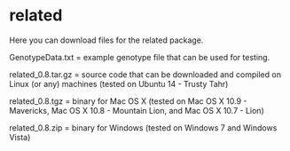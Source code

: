 related
=======

Here you can download files for the related package.

GenotypeData.txt = example genotype file that can be used for testing.

related_0.8.tar.gz = source code that can be downloaded and compiled on Linux (or any) machines (tested on Ubuntu 14 - Trusty Tahr)

related_0.8.tgz = binary for Mac OS X (tested on Mac OS X 10.9 - Mavericks, Mac OS X 10.8 - Mountain Lion, and Mac OS X 10.7 - Lion)

related_0.8.zip = binary for Windows (tested on Windows 7 and Windows Vista)
